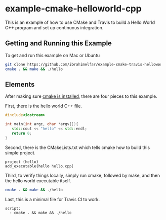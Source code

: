 # example-cmake-helloworld-cpp

This is an example of how to use CMake and Travis to build a Hello World C++ program and set up continuous integration.

## Getting and Running this Example

To get and run this example on Mac or Ubuntu

```bash
git clone https://github.com/ibrahimelfar/example-cmake-travis-helloworld-cpp.git
cmake . && make && ./hello
```

## Elements

After making sure [cmake is installed](https://cmake.org/install/), there are four pieces to this example.

First, there is the hello world C++ file.

```cpp
#include<iostream>

int main(int argc, char *argv[]){
   std::cout << "hello" << std::endl;
   return 0;
}
```

Second, there is the CMakeLists.txt which tells cmake how to build this simple project.

```
project (hello)
add_executable(hello hello.cpp)
```

Third, to verify things locally, simply run cmake, followed by make, and then the hello world executable itself.

```bash
cmake . && make && ./hello
```

Last, this is a minimal file for Travis CI to work.

```
script:
  - cmake . && make && ./hello
```
